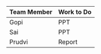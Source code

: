 | Team Member | Work to Do |
| ----------- | ---------- |
| Gopi        | PPT        |
| Sai         | PPT        |
| Prudvi      | Report     |
